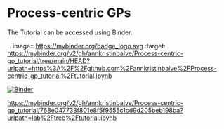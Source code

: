 # Process-centric GPs

The Tutorial can be accessed using Binder. 

.. image:: https://mybinder.org/badge_logo.svg
 :target: https://mybinder.org/v2/gh/annkristinbalve/Process-centric-gp_tutorial/tree/main/HEAD?urlpath=https%3A%2F%2Fgithub.com%2Fannkristinbalve%2FProcess-centric-gp_tutorial%2Ftutorial.ipynb


[![Binder](http://mybinder.org/badge_logo.svg)](https://mybinder.org/v2/gh/annkristinbalve/Process-centric-gp_tutorial/main?urlpath=lab/tree/tutorial.ipynb)

https://mybinder.org/v2/gh/annkristinbalve/Process-centric-gp_tutorial/768e047733f801e8f5f9555c1cd9d205beb198ba?urlpath=lab%2Ftree%2Ftutorial.ipynb
